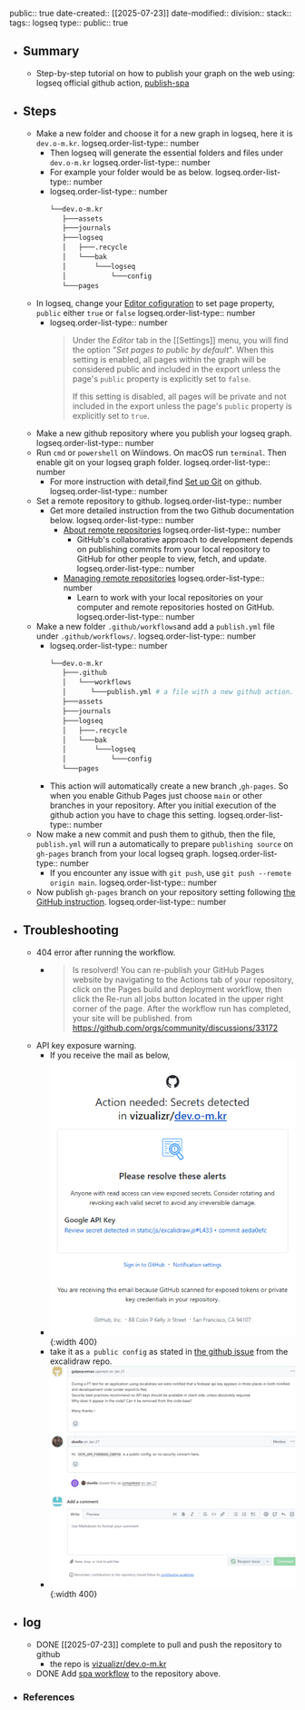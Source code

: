 public:: true
date-created:: [[2025-07-23]]
date-modified::
division::
stack::
tags:: logseq
type::
public:: true

- ## Summary
	- Step-by-step tutorial on how to publish your graph on the web using: logseq official github action, [publish-spa](https://github.com/logseq/publish-spa)
- ## Steps
	- Make a new folder and choose it for a new graph in logseq, here it is `dev.o-m.kr`.
	  logseq.order-list-type:: number
		- Then logseq will generate the essential folders and files under `dev.o-m.kr`
		  logseq.order-list-type:: number
		- For example your folder would be as below.
		  logseq.order-list-type:: number
		- logseq.order-list-type:: number
		  ```bash
		  └──dev.o-m.kr
		     ├───assets
		     ├───journals
		     ├───logseq
		     │   ├───.recycle
		     │   └───bak
		     │       └───logseq
		     │           └───config
		     └───pages
		  ```
	- In logseq, change your [Editor cofiguration](https://docs.logseq.com/#/page/publishing/block/configuration) to set page property, `public` either `true` or `false`
	  logseq.order-list-type:: number
		- logseq.order-list-type:: number
		  > Under the *Editor* tab in the [[Settings]] menu, you will find the option "*Set pages to public by default*". When this setting is enabled, all pages within the graph will be considered public and included in the export unless the page's `public` property is explicitly set to `false`.
		  >
		  > If this setting is disabled,  all pages will be private and not included in the export unless the page's `public` property is explicitly set to `true`.
	- Make a new github repository where you publish your logseq graph.
	  logseq.order-list-type:: number
	- Run `cmd` or `powershell` on Wiindows. On macOS run `terminal`. Then enable git on your logseq graph folder.
	  logseq.order-list-type:: number
		- For more instruction with detail,find [Set up Git](https://docs.github.com/en/get-started/git-basics/set-up-git) on github.
		  logseq.order-list-type:: number
	- Set a remote repository to github.
	  logseq.order-list-type:: number
		- Get more detailed instruction from the two Github documentation below.
		  logseq.order-list-type:: number
			- [About remote repositories](https://docs.github.com/en/get-started/git-basics/about-remote-repositories)
			  logseq.order-list-type:: number
				- GitHub's collaborative approach to development depends on publishing commits from your local repository to GitHub for other people to view, fetch, and update.
				  logseq.order-list-type:: number
			- [Managing remote repositories](https://docs.github.com/en/get-started/git-basics/managing-remote-repositories)
			  logseq.order-list-type:: number
				- Learn to work with your local repositories on your computer and remote repositories hosted on GitHub.
				  logseq.order-list-type:: number
	- Make a new folder `.github/workflows`and add  a `publish.yml` file under `.github/workflows/`.
	  logseq.order-list-type:: number
		- logseq.order-list-type:: number
		  ```bash
		  └──dev.o-m.kr
		     ├───.github
		     │   └───workflows
		     │      └───publish.yml # a file with a new github action.
		     ├───assets
		     ├───journals
		     ├───logseq
		     │   ├───.recycle
		     │   └───bak
		     │       └───logseq
		     │           └───config
		     └───pages
		  ```
		- This action will automatically create a new branch ,`gh-pages`.  So when you enable Github Pages just choose `main` or other branches in your repository. After you initial execution of the github action you have to chage this setting.
		  logseq.order-list-type:: number
	- Now make a new commit and push them to github, then the file, `publish.yml` will run a automatically to prepare `publishing source` on `gh-pages` branch from your local logseq graph.
	  logseq.order-list-type:: number
		- If you encounter any issue with `git push`, use `git push --remote origin main`.
		  logseq.order-list-type:: number
	- Now publish `gh-pages` branch on your repository setting following [the GitHub instruction](https://docs.github.com/en/pages/getting-started-with-github-pages/configuring-a-publishing-source-for-your-github-pages-site).
	  logseq.order-list-type:: number
- ## Troubleshooting
	- 404 error after running the workflow.
		- > Is resolverd! You can re-publish your GitHub Pages website by navigating to the Actions tab of your repository, click on the Pages build and deployment workflow, then click the Re-run all jobs button located in the upper right corner of the page. After the workflow run has completed, your site will be published.
		  > from https://github.com/orgs/community/discussions/33172
	- API key exposure warning.
		- If you receive the mail as below,
		- ![mail.google.com_mail_u_0_.png](../assets/mail.google.com_mail_u_0_1753410458926_0.png){:width 400}
		- take it as `a public config` as stated in [the github issue](https://github.com/excalidraw/excalidraw/issues/9033) from the excalidraw repo.
		- ![github.com_excalidraw_excalidraw_issues_9033.png](../assets/github.com_excalidraw_excalidraw_issues_9033_1753410751827_0.png){:width 400}
- ## log
	- DONE  [[2025-07-23]] complete to pull and push the repository to github
		- the repo is [vizualizr/dev.o-m.kr](https://github.com/vizualizr/dev.o-m.kr)
	- DONE Add [spa workflow](https://github.com/logseq/publish-spa) to the repository above.
- ### References